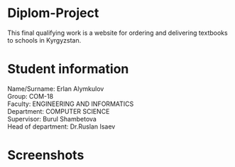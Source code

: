 # Diplom-Project<br>
This final qualifying work is a website for ordering and delivering textbooks to schools in Kyrgyzstan.<br>
# Student information<br>
Name/Surname: Erlan Alymkulov<br>
Group: COM-18<br>
Faculty: ENGINEERING AND INFORMATICS<br>
Department: COMPUTER SCIENCE<br>
Supervisor: Burul Shambetova<br>
Head of department: Dr.Ruslan Isaev<br>
# Screenshots
